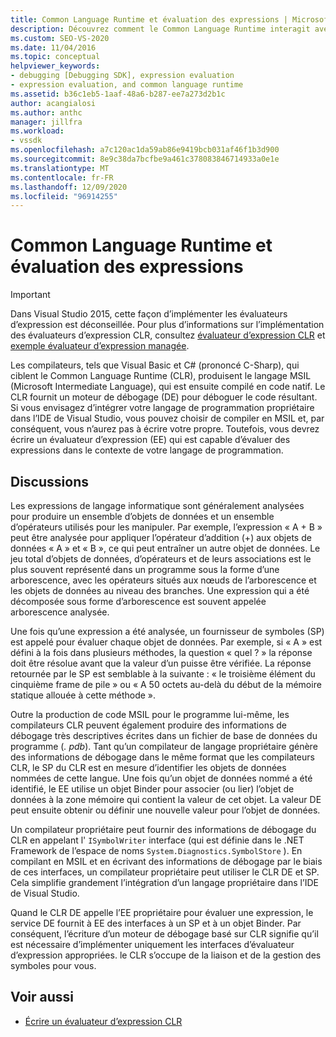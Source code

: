 ```yaml
---
title: Common Language Runtime et évaluation des expressions | Microsoft Docs
description: Découvrez comment le Common Language Runtime interagit avec le moteur de débogage et comment intégrer un langage de programmation propriétaire dans l’IDE de Visual Studio.
ms.custom: SEO-VS-2020
ms.date: 11/04/2016
ms.topic: conceptual
helpviewer_keywords:
- debugging [Debugging SDK], expression evaluation
- expression evaluation, and common language runtime
ms.assetid: b36c1eb5-1aaf-48a6-b287-ee7a273d2b1c
author: acangialosi
ms.author: anthc
manager: jillfra
ms.workload:
- vssdk
ms.openlocfilehash: a7c120ac1da59ab86e9419bcb031af46f1b3d900
ms.sourcegitcommit: 8e9c38da7bcfbe9a461c378083846714933a0e1e
ms.translationtype: MT
ms.contentlocale: fr-FR
ms.lasthandoff: 12/09/2020
ms.locfileid: "96914255"
---
```

# <a name="common-language-runtime-and-expression-evaluation"></a>Common Language Runtime et évaluation des expressions
> [!IMPORTANT]
> Dans Visual Studio 2015, cette façon d’implémenter les évaluateurs d’expression est déconseillée. Pour plus d’informations sur l’implémentation des évaluateurs d’expression CLR, consultez [évaluateur d’expression CLR](https://github.com/Microsoft/ConcordExtensibilitySamples/wiki/CLR-Expression-Evaluators) et [exemple évaluateur d’expression managée](https://github.com/Microsoft/ConcordExtensibilitySamples/wiki/Managed-Expression-Evaluator-Sample).

 Les compilateurs, tels que Visual Basic et C# (prononcé C-Sharp), qui ciblent le Common Language Runtime (CLR), produisent le langage MSIL (Microsoft Intermediate Language), qui est ensuite compilé en code natif. Le CLR fournit un moteur de débogage (DE) pour déboguer le code résultant. Si vous envisagez d’intégrer votre langage de programmation propriétaire dans l’IDE de Visual Studio, vous pouvez choisir de compiler en MSIL et, par conséquent, vous n’aurez pas à écrire votre propre. Toutefois, vous devrez écrire un évaluateur d’expression (EE) qui est capable d’évaluer des expressions dans le contexte de votre langage de programmation.

## <a name="discussion"></a>Discussions
 Les expressions de langage informatique sont généralement analysées pour produire un ensemble d’objets de données et un ensemble d’opérateurs utilisés pour les manipuler. Par exemple, l’expression « A + B » peut être analysée pour appliquer l’opérateur d’addition (+) aux objets de données « A » et « B », ce qui peut entraîner un autre objet de données. Le jeu total d’objets de données, d’opérateurs et de leurs associations est le plus souvent représenté dans un programme sous la forme d’une arborescence, avec les opérateurs situés aux nœuds de l’arborescence et les objets de données au niveau des branches. Une expression qui a été décomposée sous forme d’arborescence est souvent appelée arborescence analysée.

 Une fois qu’une expression a été analysée, un fournisseur de symboles (SP) est appelé pour évaluer chaque objet de données. Par exemple, si « A » est défini à la fois dans plusieurs méthodes, la question « quel ? » la réponse doit être résolue avant que la valeur d’un puisse être vérifiée. La réponse retournée par le SP est semblable à la suivante : « le troisième élément du cinquième frame de pile » ou « A 50 octets au-delà du début de la mémoire statique allouée à cette méthode ».

 Outre la production de code MSIL pour le programme lui-même, les compilateurs CLR peuvent également produire des informations de débogage très descriptives écrites dans un fichier de base de données du programme (*. pdb*). Tant qu’un compilateur de langage propriétaire génère des informations de débogage dans le même format que les compilateurs CLR, le SP du CLR est en mesure d’identifier les objets de données nommées de cette langue. Une fois qu’un objet de données nommé a été identifié, le EE utilise un objet Binder pour associer (ou lier) l’objet de données à la zone mémoire qui contient la valeur de cet objet. La valeur DE peut ensuite obtenir ou définir une nouvelle valeur pour l’objet de données.

 Un compilateur propriétaire peut fournir des informations de débogage du CLR en appelant l' `ISymbolWriter` interface (qui est définie dans le .NET Framework de l’espace de noms `System.Diagnostics.SymbolStore` ). En compilant en MSIL et en écrivant des informations de débogage par le biais de ces interfaces, un compilateur propriétaire peut utiliser le CLR DE et SP. Cela simplifie grandement l’intégration d’un langage propriétaire dans l’IDE de Visual Studio.

 Quand le CLR DE appelle l’EE propriétaire pour évaluer une expression, le service DE fournit à EE des interfaces à un SP et à un objet Binder. Par conséquent, l’écriture d’un moteur de débogage basé sur CLR signifie qu’il est nécessaire d’implémenter uniquement les interfaces d’évaluateur d’expression appropriées. le CLR s’occupe de la liaison et de la gestion des symboles pour vous.

## <a name="see-also"></a>Voir aussi
- [Écrire un évaluateur d’expression CLR](../../extensibility/debugger/writing-a-common-language-runtime-expression-evaluator.md)

